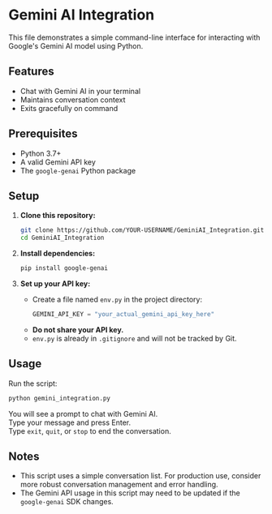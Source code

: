 # Gemini AI Integration

This file demonstrates a simple command-line interface for interacting with Google's Gemini AI model using Python.

## Features

- Chat with Gemini AI in your terminal
- Maintains conversation context
- Exits gracefully on command

## Prerequisites

- Python 3.7+
- A valid Gemini API key
- The `google-genai` Python package

## Setup

1. **Clone this repository:**
   ```sh
   git clone https://github.com/YOUR-USERNAME/GeminiAI_Integration.git
   cd GeminiAI_Integration
   ```

2. **Install dependencies:**
   ```sh
   pip install google-genai
   ```

3. **Set up your API key:**
   - Create a file named `env.py` in the project directory:
     ```python
     GEMINI_API_KEY = "your_actual_gemini_api_key_here"
     ```
   - **Do not share your API key.**  
   - `env.py` is already in `.gitignore` and will not be tracked by Git.

## Usage

Run the script:

```sh
python gemini_integration.py
```

You will see a prompt to chat with Gemini AI.  
Type your message and press Enter.  
Type `exit`, `quit`, or `stop` to end the conversation.

## Notes

- This script uses a simple conversation list. For production use, consider more robust conversation management and error handling.
- The Gemini API usage in this script may need to be updated if the `google-genai` SDK changes.
